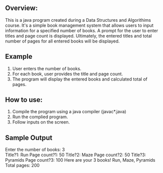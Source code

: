 ## Overview:

This is a java program created during a Data Structures and Algorithims course. It's a simple book management system that allows users to input information for a specified number of books. A prompt for the user to enter titles and page count is displayed. Ultimately, the entered titles and total number of pages for all entered books will be displayed.

## Example 

1. User enters the number of books.
2. For each book, user provides the title and page count.
3. The program will display the entered books and calculated total of pages. 

## How to use:

1. Compile the program using a java compiler (javac*.java)
2. Run the complied program.
3. Follow inputs on the screen.

## Sample Output

Enter the number of books:
3  
Title?1:
Run
Page count?1:
50
Title?2:
Maze
Page count?2:
50
Title?3:
Pyramids
Page count?3:
100
Here are your 3 books! Run, Maze, Pyramids
Total pages: 200
